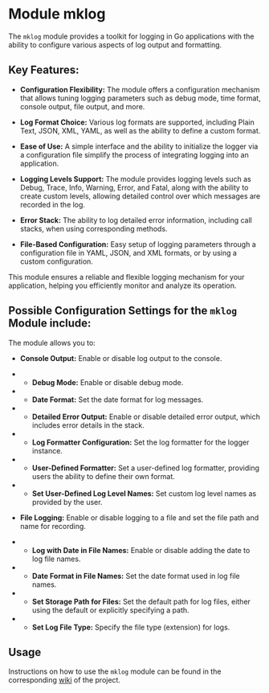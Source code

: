 # Module mklog

The `mklog` module provides a toolkit for logging in Go applications with the ability to configure various aspects of log output and formatting.

## Key Features:

-   **Configuration Flexibility:** The module offers a configuration mechanism that allows tuning logging parameters such as debug mode, time format, console output, file output, and more.
    
-   **Log Format Choice:** Various log formats are supported, including Plain Text, JSON, XML, YAML, as well as the ability to define a custom format.
    
-   **Ease of Use:** A simple interface and the ability to initialize the logger via a configuration file simplify the process of integrating logging into an application.
    
-   **Logging Levels Support:** The module provides logging levels such as Debug, Trace, Info, Warning, Error, and Fatal, along with the ability to create custom levels, allowing detailed control over which messages are recorded in the log.
    
-   **Error Stack:** The ability to log detailed error information, including call stacks, when using corresponding methods.
    
-   **File-Based Configuration:** Easy setup of logging parameters through a configuration file in YAML, JSON, and XML formats, or by using a custom configuration.
    
This module ensures a reliable and flexible logging mechanism for your application, helping you efficiently monitor and analyze its operation.

## Possible Configuration Settings for the `mklog` Module include:

The module allows you to:
-   **Console Output:** Enable or disable log output to the console.
- -   **Debug Mode:** Enable or disable debug mode.
- -  **Date Format:** Set the date format for log messages.
 - -   **Detailed Error Output:** Enable or disable detailed error output, which includes error details in the stack.
  
- -   **Log Formatter Configuration:** Set the log formatter for the logger instance.
    
- -  **User-Defined Formatter:** Set a user-defined log formatter, providing users the ability to define their own format.
    
- -  **Set User-Defined Log Level Names:** Set custom log level names as provided by the user.

 -  **File Logging:** Enable or disable logging to a file and set the file path and name for recording.
-  -  **Log with Date in File Names:** Enable or disable adding the date to log file names.
- -  **Date Format in File Names:** Set the date format used in log file names.
    
- -  **Set Storage Path for Files:** Set the default path for log files, either using the default or explicitly specifying a path.
    
-  - **Set Log File Type:** Specify the file type (extension) for logs.

## Usage

Instructions on how to use the `mklog` module can be found in the corresponding [wiki](https://github.com/SHEP4RDO/mklog/wiki) of the project.
